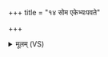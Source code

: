 +++
title = "१४ सोम एकेभ्यःपवते"

+++
<details><summary>मूलम् (VS)</summary>

सोम॒ एके॑भ्यःपवते घृ॒तमेक॒ उपा॑सते।  
येभ्यो॒ मधु॑ प्र॒धाव॑ति॒ तांश्चि॑दे॒वापि॑ गच्छतात्॥
</details>